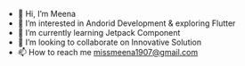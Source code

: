 - 👋 Hi, I’m Meena
- 👀 I’m interested in Andorid Development & exploring Flutter
- 🌱 I’m currently learning Jetpack Component
- 💞️ I’m looking to collaborate on Innovative Solution
- 📫 How to reach me missmeena1907@gmail.com

<!---
MiniChip1907/MiniChip1907 is a ✨ special ✨ repository because its `README.md` (this file) appears on your GitHub profile.
You can click the Preview link to take a look at your changes.
--->
